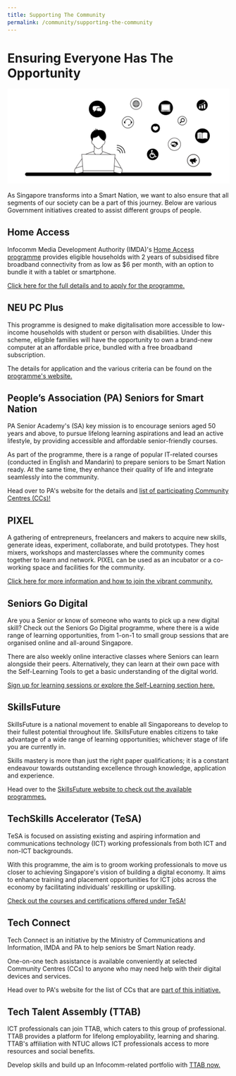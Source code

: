 ```yaml
---
title: Supporting The Community
permalink: /community/supporting-the-community
---
```

# Ensuring Everyone Has The Opportunity
![Opportunities & help for the community](/images/Community-individuals.jpg) 

As Singapore transforms into a Smart Nation, we want to also ensure that all segments of our society can be a part of this journey. Below are various Government initiatives created to assist different groups of people. 

## Home Access 
Infocomm Media Development Authority (IMDA)'s <a href="https://www.imda.gov.sg/programme-listing/home-access" target="_blank">Home Access programme</a> provides eligible households with 2 years of subsidised fibre broadband connectivity from as low as $6 per month, with an option to bundle it with a tablet or smartphone. 

<a href="https://eservice.imda.gov.sg/das/homepage" target="_blank">Click here for the full details and to apply for the programme.</a>

## NEU PC Plus 
This programme is designed to make digitalisation more accessible to low-income households with student or person with disabilities. Under this scheme, eligible families will have the opportunity to own a brand-new computer at an affordable price, bundled with a free broadband subscription. 

The details for application and the various criteria can be found on the <a href="https://www.imda.gov.sg/neupc" target="_blank">programme's website.</a>  

## People’s Association (PA) Seniors for Smart Nation
PA Senior Academy's (SA) key mission is to encourage seniors aged 50 years and above, to pursue lifelong learning aspirations and lead an active lifestyle, by providing accessible and affordable senior-friendly courses. 

As part of the programme, there is a range of popular IT-related courses (conducted in English and Mandarin) to prepare seniors to be Smart Nation ready. At the same time, they enhance their quality of life and integrate seamlessly into the community.

Head over to PA's website for the details and <a href="https://www.pa.gov.sg/our-programmes/lifeskills-and-lifestyle/senior-academy#seniors" target="_blank">list of participating Community Centres (CCs)!</a>

## PIXEL
A gathering of entrepreneurs, freelancers and makers to acquire new skills, generate ideas, experiment, collaborate, and build prototypes. They host mixers, workshops and masterclasses where the community comes together to learn and network. PIXEL can be used as an incubator or a co-working space and facilities for the community. 

<a href="https://www.imda.gov.sg/impixel#2" target="_blank">Click here for more information and how to join the vibrant community.</a>

## Seniors Go Digital
Are you a Senior or know of someone who wants to pick up a new digital skill? Check out the Seniors Go Digital programme, where there is a wide range of learning opportunities, from 1-on-1 to small group sessions that are organised online and all-around Singapore. 

There are also weekly online interactive classes where Seniors can learn alongside their peers. Alternatively, they can learn at their own pace with the Self-Learning Tools to get a basic understanding of the digital world. 

<a href="https://www.imda.gov.sg/en/seniorsgodigital/learn" target="_blank">Sign up for learning sessions or explore the Self-Learning section here.</a>

## SkillsFuture
SkillsFuture is a national movement to enable all Singaporeans to develop to their fullest potential throughout life. SkillsFuture enables citizens to take advantage of a wide range of learning opportunities; whichever stage of life you are currently in.

Skills mastery is more than just the right paper qualifications; it is a constant endeavour towards outstanding excellence through knowledge, application and experience. 

Head over to the <a href="https://www.skillsfuture.gov.sg/" target="_blank">SkillsFuture website to check out the available programmes.</a>

## TechSkills Accelerator (TeSA) 
TeSA is focused on assisting existing and aspiring information and communications technology (ICT) working professionals from both ICT and non-ICT backgrounds. 

With this programme, the aim is to groom working professionals to move us closer to achieving Singapore's vision of building a digital economy. It aims to enhance training and placement opportunities for ICT jobs across the economy by facilitating individuals' reskilling or upskilling.

<a href="https://www.skillsfuture.gov.sg/tesa" target="_blank">Check out the courses and certifications offered under TeSA!</a> 
 
## Tech Connect 
Tech Connect is an initiative by the Ministry of Communications and Information, IMDA and PA to help seniors be Smart Nation ready. 

One-on-one tech assistance is available conveniently at selected Community Centres (CCs) to anyone who may need help with their digital devices and services. 

Head over to PA's website for the list of CCs that are <a href="https://www.pa.gov.sg/engage/connect-with-government/tech-connect-brochures" target="_blank">part of this initiative.</a>

## Tech Talent Assembly (TTAB) 
ICT professionals can join TTAB, which caters to this group of professional. TTAB provides a platform for lifelong employability, learning and sharing. TTAB's affiliation with NTUC allows ICT professionals access to more resources and social benefits. 

Develop skills and build up an Infocomm-related portfolio with <a href="https://www.ttab.org.sg/Pages/index.aspx" target="_blank">TTAB now.</a>